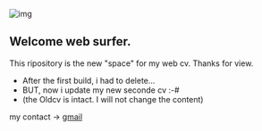 ![img](https://github.com/fanfanpsg/PARENTFcv/blob/master/images/web%20cv.png?raw=true)
## Welcome web surfer.

 This ripository is the new "space" for my web cv. Thanks for view.

* After the first build, i had to delete... 
* BUT, now i update my new seconde cv :-# 
* (the Oldcv is intact. I will not change the content)

my contact -> [gmail](parent.francois59@gmail.com)
